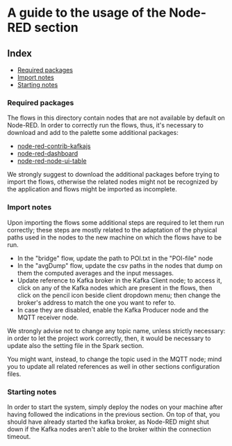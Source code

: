 # A guide to the usage of the Node-RED section

## Index
- [Required packages](#required-packages)
- [Import notes](#import-notes)
- [Starting notes](#starting-notes)

### Required packages
The flows in this directory contain nodes that are not available
by default on Node-RED. In order to correctly run the flows, thus, it's
necessary to download and add to the palette some additional packages:
- [node-red-contrib-kafkajs](https://flows.nodered.org/node/node-red-contrib-kafkajs)
- [node-red-dashboard](https://flows.nodered.org/node/node-red-dashboard)
- [node-red-node-ui-table](https://flows.nodered.org/node/node-red-node-ui-table)

We strongly suggest to download the additional packages before trying
to import the flows, otherwise the related nodes might not be recognized
by the application and flows might be imported as incomplete.

### Import notes
Upon importing the flows some additional steps are required to let them
run correctly; these steps are mostly related to the adaptation of the
physical paths used in the nodes to the new machine on which the flows 
have to be run.
- In the "bridge" flow, update the path to POI.txt in the "POI-file" node
- In the "avgDump" flow, update the csv paths in the nodes that dump on
them the computed averages and the input messages.
- Update reference to Kafka broker in the Kafka Client node; to access
it, click on any of the Kafka nodes which are present in the flows, then
click on the pencil icon beside client dropdown menu; then change the 
broker's address to match the one you want to refer to.
- In case they are disabled, enable the Kafka Producer node and the MQTT
receiver node.

We strongly advise not to change any topic name, unless strictly necessary:
in order to let the project work correctly, then, it would be necessary
to update also the setting file in the Spark section.

You might want, instead, to change the topic used in the MQTT node; mind
you to update all related references as well in other sections configuration
files.

### Starting notes
In order to start the system, simply deploy the nodes on your machine
after having followed the indications in the previous section. On top
of that, you should have already started the kafka broker, as Node-RED
might shut down if the Kafka nodes aren't able to the broker within the
connection timeout.
